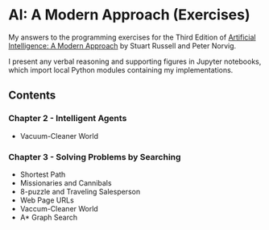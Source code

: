 # AI: A Modern Approach (Exercises)

My answers to the programming exercises for the Third Edition of [Artificial Intelligence: A Modern Approach](http://aima.cs.berkeley.edu/) by Stuart Russell and Peter Norvig.

I present any verbal reasoning and supporting figures in Jupyter notebooks, which import local Python modules containing my implementations.

## Contents

### Chapter 2 - Intelligent Agents
* Vacuum-Cleaner World

### Chapter 3 - Solving Problems by Searching
* Shortest Path
* Missionaries and Cannibals
* 8-puzzle and Traveling Salesperson
* Web Page URLs
* Vaccum-Cleaner World
* A* Graph Search